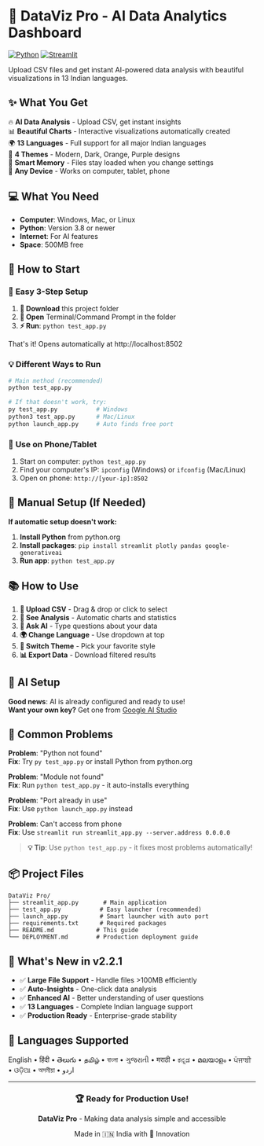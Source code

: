 # 🚀 DataViz Pro - AI Data Analytics Dashboard

[![Python](https://img.shields.io/badge/Python-3.8%2B-blue.svg)](https://python.org)
[![Streamlit](https://img.shields.io/badge/Streamlit-1.28%2B-red.svg)](https://streamlit.io)

Upload CSV files and get instant AI-powered data analysis with beautiful visualizations in 13 Indian languages.

## ✨ What You Get

🔥 **AI Data Analysis** - Upload CSV, get instant insights  
📊 **Beautiful Charts** - Interactive visualizations automatically created  
🌍 **13 Languages** - Full support for all major Indian languages  
🎨 **4 Themes** - Modern, Dark, Orange, Purple designs  
💾 **Smart Memory** - Files stay loaded when you change settings  
📱 **Any Device** - Works on computer, tablet, phone

## 💻 What You Need

- **Computer**: Windows, Mac, or Linux
- **Python**: Version 3.8 or newer  
- **Internet**: For AI features
- **Space**: 500MB free

## 🚀 How to Start

### 🎯 **Easy 3-Step Setup**

1. **📁 Download** this project folder
2. **📂 Open** Terminal/Command Prompt in the folder  
3. **⚡ Run**: `python test_app.py`

That's it! Opens automatically at http://localhost:8502

### 💡 **Different Ways to Run**

```bash
# Main method (recommended)
python test_app.py

# If that doesn't work, try:
py test_app.py           # Windows
python3 test_app.py      # Mac/Linux
python launch_app.py     # Auto finds free port
```

### 📱 **Use on Phone/Tablet**

1. Start on computer: `python test_app.py`
2. Find your computer's IP: `ipconfig` (Windows) or `ifconfig` (Mac/Linux)
3. Open on phone: `http://[your-ip]:8502`

## 🔧 Manual Setup (If Needed)

**If automatic setup doesn't work:**

1. **Install Python** from python.org
2. **Install packages**: `pip install streamlit plotly pandas google-generativeai`
3. **Run app**: `python test_app.py`

## 📚 How to Use

1. **📄 Upload CSV** - Drag & drop or click to select
2. **👀 See Analysis** - Automatic charts and statistics
3. **💬 Ask AI** - Type questions about your data
4. **🌍 Change Language** - Use dropdown at top
5. **🎨 Switch Theme** - Pick your favorite style
6. **📊 Export Data** - Download filtered results

## 🔑 AI Setup

**Good news**: AI is already configured and ready to use!  
**Want your own key?** Get one from [Google AI Studio](https://makersuite.google.com/app/apikey)

## 🔧 Common Problems

**Problem**: "Python not found"  
**Fix**: Try `py test_app.py` or install Python from python.org

**Problem**: "Module not found"  
**Fix**: Run `python test_app.py` - it auto-installs everything

**Problem**: "Port already in use"  
**Fix**: Use `python launch_app.py` instead

**Problem**: Can't access from phone  
**Fix**: Use `streamlit run streamlit_app.py --server.address 0.0.0.0`

> **💡 Tip**: Use `python test_app.py` - it fixes most problems automatically!

## 📦 Project Files

```
DataViz Pro/
├── streamlit_app.py       # Main application
├── test_app.py           # Easy launcher (recommended)
├── launch_app.py         # Smart launcher with auto port
├── requirements.txt      # Required packages
├── README.md            # This guide
└── DEPLOYMENT.md        # Production deployment guide
```

## 🎯 What's New in v2.2.1

- ✅ **Large File Support** - Handle files >100MB efficiently
- ✅ **Auto-Insights** - One-click data analysis
- ✅ **Enhanced AI** - Better understanding of user questions
- ✅ **13 Languages** - Complete Indian language support
- ✅ **Production Ready** - Enterprise-grade stability

## 🌟 Languages Supported

English • हिंदी • తెలుగు • தமிழ் • বাংলা • ગુજરાતી • मराठी • ಕನ್ನಡ • മലയാളം • ਪੰਜਾਬੀ • ଓଡ଼ିଆ • অসমীয়া • اردو

---

<div align="center">
  <h3>🏆 Ready for Production Use!</h3>
  <p><strong>DataViz Pro</strong> - Making data analysis simple and accessible</p>
  <p>Made in 🇮🇳 India with 💫 Innovation</p>
</div>
